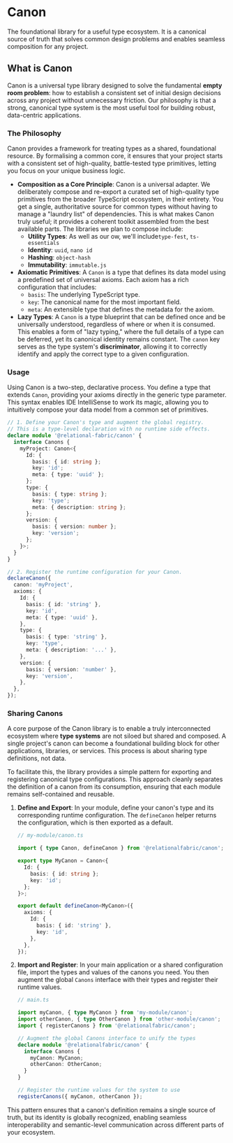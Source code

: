 # Canon
The foundational library for a useful type ecosystem. It is a canonical source of truth that solves common design problems and enables seamless composition for any project.

## What is Canon

Canon is a universal type library designed to solve the fundamental **empty room problem**: how to establish a consistent set of initial design decisions across any project without unnecessary friction. Our philosophy is that a strong, canonical type system is the most useful tool for building robust, data-centric applications.

### The Philosophy

Canon provides a framework for treating types as a shared, foundational resource. By formalising a common core, it ensures that your project starts with a consistent set of high-quality, battle-tested type primitives, letting you focus on your unique business logic.

- **Composition as a Core Principle**: Canon is a universal adapter. We deliberately compose and re-export a curated set of high-quality type primitives from the broader TypeScript ecosystem, in their entirety. You get a single, authoritative source for common types without having to manage a "laundry list" of dependencies. This is what makes Canon truly useful; it provides a coherent toolkit assembled from the best available parts. The libraries we plan to compose include:
    - **Utility Types**: As well as our ow, we'll include`type-fest`, `ts-essentials`
    - **Identity**: `uuid`, `nano id`
    - **Hashing**: `object-hash`
    - **Immutability**: `immutable.js`
- **Axiomatic Primitives**: A `Canon` is a type that defines its data model using a predefined set of universal axioms. Each axiom has a rich configuration that includes:
    - `basis`: The underlying TypeScript type.
    - `key`: The canonical name for the most important field.
    - `meta`: An extensible type that defines the metadata for the axiom.
- **Lazy Types**: A `Canon` is a type blueprint that can be defined once and be universally understood, regardless of where or when it is consumed. This enables a form of "lazy typing," where the full details of a type can be deferred, yet its canonical identity remains constant. The `canon` key serves as the type system's **discriminator**, allowing it to correctly identify and apply the correct type to a given configuration.

### Usage

Using Canon is a two-step, declarative process. You define a type that extends `Canon`, providing your axioms directly in the generic type parameter. This syntax enables IDE IntelliSense to work its magic, allowing you to intuitively compose your data model from a common set of primitives.

```typescript
// 1. Define your Canon's type and augment the global registry.
// This is a type-level declaration with no runtime side effects.
declare module '@relational-fabric/canon' {
  interface Canons {
    myProject: Canon<{
      Id: {
        basis: { id: string };
        key: 'id';
        meta: { type: 'uuid' };
      };
      type: {
        basis: { type: string };
        key: 'type';
        meta: { description: string };
      };
      version: {
        basis: { version: number };
        key: 'version';
      };
    }>;
  }
}

// 2. Register the runtime configuration for your Canon.
declareCanon({
  canon: 'myProject',
  axioms: {
    Id: {
      basis: { id: 'string' },
      key: 'id',
      meta: { type: 'uuid' },
    },
    type: {
      basis: { type: 'string' },
      key: 'type',
      meta: { description: '...' },
    },
    version: {
      basis: { version: 'number' },
      key: 'version',
    },
  },
});
```

### Sharing Canons

A core purpose of the Canon library is to enable a truly interconnected ecosystem where **type systems** are not siloed but shared and composed. A single project's canon can become a foundational building block for other applications, libraries, or services. This process is about sharing type definitions, not data.

To facilitate this, the library provides a simple pattern for exporting and registering canonical type configurations. This approach cleanly separates the definition of a canon from its consumption, ensuring that each module remains self-contained and reusable.

1.  **Define and Export**: In your module, define your canon's type and its corresponding runtime configuration. The `defineCanon` helper returns the configuration, which is then exported as a default.

    ```typescript
    // my-module/canon.ts

    import { type Canon, defineCanon } from '@relationalfabric/canon';

    export type MyCanon = Canon<{
      Id: {
        basis: { id: string };
        key: 'id';
      };
    }>;

    export default defineCanon<MyCanon>({
      axioms: {
        Id: {
          basis: { id: 'string' },
          key: 'id',
        },
      },
    });
    ```

2.  **Import and Register**: In your main application or a shared configuration file, import the types and values of the canons you need. You then augment the global `Canons` interface with their types and register their runtime values.

    ```typescript
    // main.ts

    import myCanon, { type MyCanon } from 'my-module/canon';
    import otherCanon, { type OtherCanon } from 'other-module/canon';
    import { registerCanons } from '@relationalfabric/canon';

    // Augment the global Canons interface to unify the types
    declare module '@relationalfabric/canon' {
      interface Canons {
        myCanon: MyCanon;
        otherCanon: OtherCanon;
      }
    }

    // Register the runtime values for the system to use
    registerCanons({ myCanon, otherCanon });
    ```

This pattern ensures that a canon's definition remains a single source of truth, but its identity is globally recognized, enabling seamless interoperability and semantic-level communication across different parts of your ecosystem.
